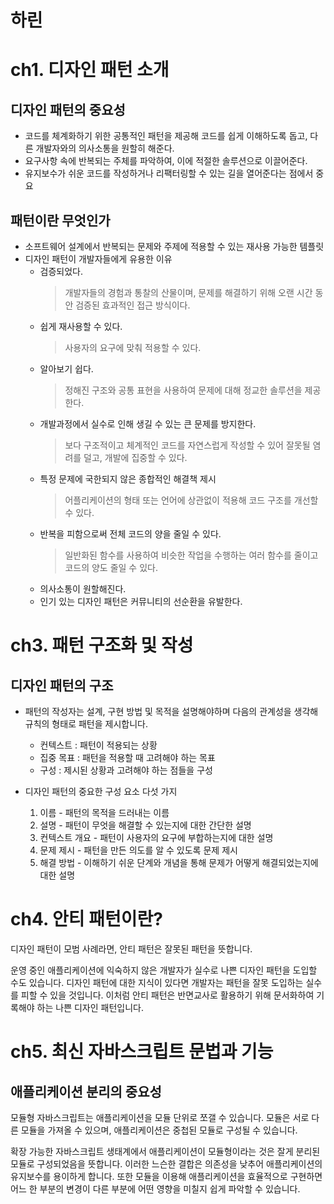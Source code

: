 # 하린

# ch1. 디자인 패턴 소개

## 디자인 패턴의 중요성

- 코드를 체계화하기 위한 공통적인 패턴을 제공해 코드를 쉽게 이해하도록 돕고, 다른 개발자와의 의사소통을 원할히 해준다.
- 요구사항 속에 반복되는 주체를 파악하여, 이에 적절한 솔루션으로 이끌어준다.
- 유지보수가 쉬운 코드를 작성하거나 리팩터링할 수 있는 길을 열어준다는 점에서 중요

## 패턴이란 무엇인가

- 소프트웨어 설계에서 반복되는 문제와 주제에 적용할 수 있는 재사용 가능한 템플릿
- 디자인 패턴이 개발자들에게 유용한 이유
  - 검증되었다.</br>
    > 개발자들의 경험과 통찰의 산물이며, 문제를 해결하기 위해 오랜 시간 동안 검증된 효과적인 접근 방식이다.
  - 쉽게 재사용할 수 있다.</br>
    > 사용자의 요구에 맞춰 적용할 수 있다.
  - 알아보기 쉽다.</br>
    > 정해진 구조와 공통 표현을 사용하여 문제에 대해 정교한 솔루션을 제공한다.
  - 개발과정에서 실수로 인해 생길 수 있는 큰 문제를 방지한다.</br>
    > 보다 구조적이고 체계적인 코드를 자연스럽게 작성할 수 있어 잘못될 염려를 덜고, 개발에 집중할 수 있다.
  - 특정 문제에 국한되지 않은 종합적인 해결책 제시</br>
    > 어플리케이션의 형태 또는 언어에 상관없이 적용해 코드 구조를 개선할 수 있다.
  - 반복을 피함으로써 전체 코드의 양을 줄일 수 있다.</br>
    > 일반화된 함수를 사용하여 비슷한 작업을 수행하는 여러 함수를 줄이고 코드의 양도 줄일 수 있다.
  - 의사소통이 원할해진다.</br>
  - 인기 있는 디자인 패턴은 커뮤니티의 선순환을 유발한다.</br>

# ch3. 패턴 구조화 및 작성

## 디자인 패턴의 구조

- 패턴의 작성자는 설계, 구현 방법 및 목적을 설명해야하며 다음의 관계성을 생각해 규칙의 형태로 패턴을 제시합니다.

  - 컨텍스트 : 패턴이 적용되는 상황
  - 집중 목표 : 패턴을 적용할 때 고려해야 하는 목표
  - 구성 : 제시된 상황과 고려해야 하는 점들을 구성

- 디자인 패턴의 중요한 구성 요소 다섯 가지
  1. 이름 - 패턴의 목적을 드러내는 이름
  2. 설명 - 패턴이 무엇을 해결할 수 있는지에 대한 간단한 설명
  3. 컨텍스트 개요 - 패턴이 사용자의 요구에 부합하는지에 대한 설명
  4. 문제 제시 - 패턴을 만든 의도를 알 수 있도록 문제 제시
  5. 해결 방법 - 이해하기 쉬운 단계와 개념을 통해 문제가 어떻게 해결되었는지에 대한 설명

# ch4. 안티 패턴이란?

디자인 패턴이 모범 사례라면, 안티 패턴은 잘못된 패턴을 뜻합니다.

운영 중인 애플리케이션에 익숙하지 않은 개발자가 실수로 나쁜 디자인 패턴을 도입할 수도 있습니다.
디자인 패턴에 대한 지식이 있다면 개발자는 패턴을 잘못 도입하는 실수를 피할 수 있을 것입니다.
이처럼 안티 패턴은 반면교사로 활용하기 위해 문서화하여 기록해야 하는 나쁜 디자인 패턴입니다.

# ch5. 최신 자바스크립트 문법과 기능

## 애플리케이션 분리의 중요성

모듈형 자바스크립트는 애플리케이션을 모듈 단위로 쪼갤 수 있습니다.
모듈은 서로 다른 모듈을 가져올 수 있으며, 애플리케이션은 중첩된 모듈로 구성될 수 있습니다.

확장 가능한 자바스크립트 생태계에서 애플리케이션이 모듈형이라는 것은 잘게 분리된 모듈로 구성되었음을 뜻합니다.
이러한 느슨한 결합은 의존성을 낮추어 애플리케이션의 유지보수를 용이하게 합니다.
또한 모듈을 이용해 애플리케이션을 효율적으로 구현하면 어느 한 부분의 변경이 다른 부분에 어떤 영향을 미칠지 쉽게 파악할 수 있습니다.

